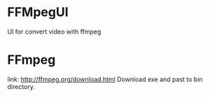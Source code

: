 # FFMpegUI
UI for convert video with ffmpeg

# FFmpeg
link: http://ffmpeg.org/download.html
Download exe and past to bin directory.
